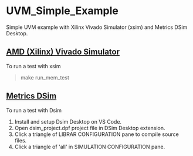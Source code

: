 # UVM_Simple_Example

Simple UVM example with Xilinx Vivado Simulator (xsim) and Metrics DSim Desktop.

## [AMD (Xilinx) Vivado Simulator](https://www.xilinx.com/support/download/index.html/content/xilinx/en/downloadNav/vivado-design-tools.html)

To run a test with xsim

> make run_mem_test

## [Metrics DSim](https://www.metrics.ca/)

To run a test with Dsim

1. Install and setup Dsim Desktop on VS Code.
2. Open dsim_project.dpf project file in DSim Desktop extension.
3. Click a triangle of LIBRAR CONFIGURATION pane to compile source files.
4. Click a triangle of 'all' in SIMULATION CONFIGURATION pane.
